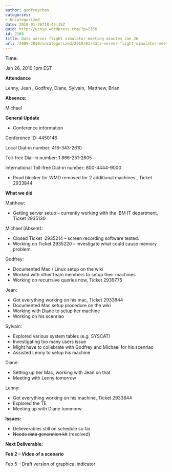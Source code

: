 ```yaml
---
author: godfreychan
categories:
- Uncategorized
date: 2010-01-26T18:45:15Z
guid: http://ucosp.wordpress.com/?p=2166
id: 2166
title: Data server flight simulator meeting minutes Jan 26
url: /2009-2010/uncategorized/2010/01/data-server-flight-simulator-meeting-minutes-jan-26/
---
```


**Time:**

Jan 26, 2010 1pm EST

**Attendance**

Lenny, Jean , Godfrey, Diane, Sylvain,  Matthew, Brian

**Absence:**

Michael

**General Update**

  * Conference information

Conference ID: 4450146
  
Local Dial-in number: 416-343-2610
  
Toll-free Dial-in number: 1 866-251-2605
  
International Toll-free Dial-in number: 800-4444-9000

  * Road blocker for WMD removed for 2 additional machines , Ticket 2933844

**What we did**

Matthew:

  * Getting server setup &#8211; currently working with the IBM IT department, Ticket 2935130

Michael (Absent):

  * Closed Ticket  2935214 &#8211; screen recording software tested.
  * Working on Ticket 2935220 &#8211; investigate what could cause memory problem.

Godfrey:

  * Documented Mac / Linux setup on the wiki
  * Worked with other team members to setup their machines
  * Working on recurrsive queries now, Ticket 2939775

Jean:

  * Got everything working on his mac, Ticket 2933844
  * Documented Mac setup procedure on the wiki
  * Working with Diane to setup her machine
  * Working on his scenriao

Sylvain:

  * Explored various system tables (e.g. SYSCAT)
  * Investigating too many users issue
  * Might have to collebrate with Godfrey and Michael for his scenriao
  * Assisted Lenny to setup his machine

Diane:

  * Setting up her Mac, working with Jean on that
  * Meeting with Lenny tomorrow

Lenny:

  * Got everything working on his machine, Ticket 2933844
  * Explored the TE
  * Meeting up with Diane tommorw

**Issues:**

  * Delieverables still on schedule so far
  * <span style="text-decoration:line-through;">Needs data generation kit</span> (resolved)

**Next Deliverable:**

**Feb 2 – Video of a scenario**

Feb 5 – Draft version of graphical indicator